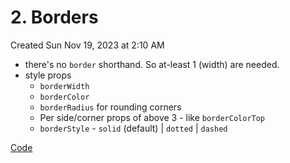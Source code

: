 # 2. Borders
Created Sun Nov 19, 2023 at 2:10 AM

- there's no `border` shorthand. So at-least 1  (width) are needed.
- style props
	- `borderWidth`
	- `borderColor`
	- `borderRadius` for rounding corners
	- Per side/corner props of above 3 - like `borderColorTop`
	- `borderStyle` - `solid` (default) | `dotted` | `dashed`

[Code](https://github.com/exemplar-codes/DoneWithIt/commit/b0fe0442d25f5750bb166d2286b1d4a5a6d1355d)